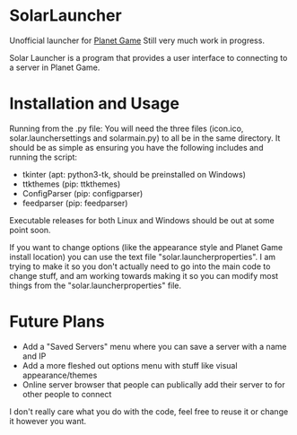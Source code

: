 # SolarLauncher
Unofficial launcher for [Planet Game](https://github.com/Jachdich/planet-client/)
Still very much work in progress.

Solar Launcher is a program that provides a user interface to connecting to a server in Planet Game.

# Installation and Usage
Running from the .py file:
You will need the three files (icon.ico, solar.launchersettings and solarmain.py) to all be in the same directory. It should be as simple as ensuring you have the following includes and running the script:

 - tkinter (apt: python3-tk, should be preinstalled on Windows)
 - ttkthemes (pip: ttkthemes)
 - ConfigParser (pip: configparser)
 - feedparser (pip: feedparser)
 
 Executable releases for both Linux and Windows should be out at some point soon.
 
 If you want to change options (like the appearance style and Planet Game install location) you can use the text file "solar.launcherproperties". I am trying to make it so you don't actually need to go into the main code to change stuff, and am working towards making it so you can modify most things from the "solar.launcherproperties" file.
 
# Future Plans
- Add a "Saved Servers" menu where you can save a server with a name and IP
- Add a more fleshed out options menu with stuff like visual appearance/themes
- Online server browser that people can publically add their server to for other people to connect
 
 I don't really care what you do with the code, feel free to reuse it or change it however you want.
